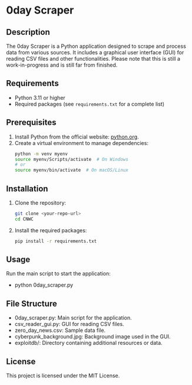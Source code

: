 # 0day Scraper

## Description
The 0day Scraper is a Python application designed to scrape and process data from various sources. It includes a graphical user interface (GUI) for reading CSV files and other functionalities. Please note that this is still a work-in-progress and is still far from finished.

## Requirements
- Python 3.11 or higher
- Required packages (see `requirements.txt` for a complete list)

## Prerequisites
1. Install Python from the official website: [python.org](https://www.python.org/downloads/).
2. Create a virtual environment to manage dependencies:
   ```bash
   python -m venv myenv
   source myenv/Scripts/activate  # On Windows
   # or
   source myenv/bin/activate  # On macOS/Linux

## **Installation**
1. Clone the repository:
   ```bash   
   git clone <your-repo-url>
   cd CNWC
   
2. Install the required packages:
   ```bash
   pip install -r requirements.txt

## **Usage**
Run the main script to start the application:
- python 0day_scraper.py

## **File Structure**
- 0day_scraper.py: Main script for the application.
- csv_reader_gui.py: GUI for reading CSV files.
- zero_day_news.csv: Sample data file.
- cyberpunk_background.jpg: Background image used in the GUI.
- exploitdb/: Directory containing additional resources or data.

## **License**
This project is licensed under the MIT License.
